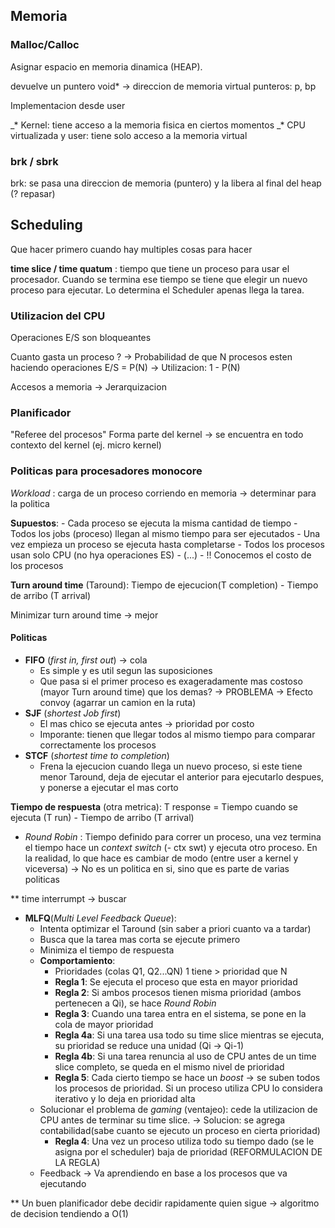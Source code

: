## Memoria
### Malloc/Calloc

Asignar espacio en memoria dinamica (HEAP).

devuelve un puntero void*  -> direccion de memoria virtual 
punteros: p, bp

Implementacion desde user

 _*  Kernel: tiene acceso a la memoria fisica en ciertos momentos
_* CPU virtualizada y user: tiene solo acceso a la memoria virtual

### brk / sbrk

brk: se pasa una direccion de memoria (puntero) y la libera al final del heap (? repasar)

## Scheduling

Que hacer primero cuando hay multiples cosas para hacer

**time slice / time quatum** : tiempo que tiene un proceso para usar el procesador. Cuando se termina ese tiempo se tiene que elegir un nuevo proceso para ejecutar. Lo determina el Scheduler apenas llega la tarea.

### Utilizacion del CPU

Operaciones E/S son bloqueantes

Cuanto gasta un proceso ? -> Probabilidad de que N procesos esten haciendo operaciones E/S = P(N) -> Utilizacion: 1 - P(N)

Accesos a memoria -> Jerarquizacion 

### Planificador

"Referee del procesos" 
Forma parte del kernel -> se encuentra en todo contexto del kernel (ej. micro kernel)

### Politicas para procesadores monocore

*Workload* : carga de un proceso corriendo en memoria -> determinar para la politica

**Supuestos**:
	- Cada proceso se ejecuta la misma cantidad de tiempo
	- Todos los jobs (proceso) llegan al mismo tiempo para ser ejecutados
	- Una vez empieza un proceso se ejecuta hasta completarse
	- Todos los procesos usan solo CPU (no hya operaciones ES)
	-  (...)
	- !! Conocemos el costo de los procesos

**Turn around time** (Taround): Tiempo de ejecucion(T completion) - Tiempo de arribo (T arrival)

Minimizar turn around time -> mejor

#### Politicas

- **FIFO**  (_first in, first out_) -> cola
	- Es simple y es util segun las suposiciones
	- Que pasa si el primer proceso es exageradamente mas costoso (mayor Turn around time) que los demas? -> PROBLEMA -> Efecto convoy (agarrar un camion en la ruta)
- **SJF** (_shortest Job first_)
	- El mas chico se ejecuta antes -> prioridad por costo
	- Imporante: tienen que llegar todos al mismo tiempo para comparar correctamente los procesos
- **STCF** (_shortest time to completion_)
	- Frena la ejecucion cuando llega un nuevo proceso, si este tiene menor Taround, deja de ejecutar el anterior para ejecutarlo despues, y ponerse a ejecutar el mas corto

**Tiempo de respuesta** (otra metrica): T response = Tiempo cuando se ejecuta (T run) - Tiempo de arribo (T arrival)

- *Round Robin* : Tiempo definido para correr un proceso, una vez termina el tiempo hace un _context switch_ (- ctx swt) y ejecuta otro proceso. En la realidad, lo que hace es cambiar de modo (entre user a kernel y viceversa) -> No es un politica en si, sino que es parte de varias politicas

 ** time interrumpt -> buscar

- **MLFQ**(_Multi Level Feedback Queue_):
	- Intenta optimizar el Taround (sin saber a priori cuanto va a tardar)
	- Busca que la tarea mas corta se ejecute primero
	- Minimiza el tiempo de respuesta
	- **Comportamiento**:
		- Prioridades (colas Q1, Q2...QN) 1 tiene > prioridad que N
		- **Regla 1**: Se ejecuta el proceso que esta en mayor prioridad
		- **Regla 2**: Si ambos procesos tienen misma prioridad (ambos pertenecen a Qi), se hace _Round Robin_
		- **Regla 3**: Cuando una tarea entra en el sistema, se pone en la cola de mayor prioridad
		- **Regla 4a**: Si una tarea usa todo su time slice mientras se ejecuta, su prioridad se reduce una unidad (Qi -> Qi-1)
		- **Regla 4b**: Si una tarea renuncia al uso de CPU antes de un time slice completo, se queda en el mismo nivel de prioridad
		- **Regla 5**: Cada cierto tiempo se hace un  _boost_ -> se suben todos los procesos de prioridad. Si un proceso utiliza CPU lo considera iterativo y lo deja en prioridad alta
	-  Solucionar el problema de _gaming_ (ventajeo): cede la utilizacion de CPU antes de terminar su time slice.  -> Solucion: se agrega contabilidad(sabe cuanto se ejecuto un proceso en cierta prioridad)
		- **Regla 4**: Una vez un proceso utiliza todo su tiempo dado (se le asigna por el scheduler) baja de prioridad (REFORMULACION DE LA REGLA)
	- Feedback -> Va aprendiendo en base a los procesos que va ejecutando 

** Un buen planificador debe decidir rapidamente quien sigue -> algoritmo de decision tendiendo a O(1)